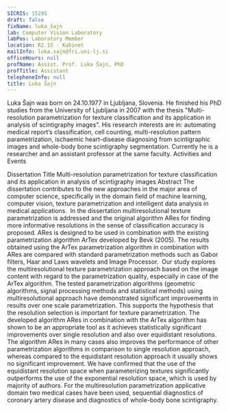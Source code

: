 ```yaml
---
SICRIS: 15295
draft: false
fixName: luka_šajn
lab: Computer Vision Laboratory
labPos: Laboratory Member
location: R2.15 - Kabinet
mailInfo: luka.sajn@fri.uni-lj.si
officeHours: null
profName: Assist. Prof. Luka Šajn, PhD
profTitle: Assistant
telephoneInfo: null
title: Luka Šajn
---
```



Luka Šajn was born on 24.10.1977 in Ljubljana, Slovenia. He finished his PhD studies from the University of Ljubljana in 2007 with the thesis "Multi-resolution parametrization for texture classification and its application in analysis of scintigraphy images". His research interests are in: automating medical report’s classification, cell counting, multi-resolution pattern parametrization, ischaemic heart-disease diagnosing from scintigraphic images and whole-body bone scintigraphy segmentation. Currently he is a researcher and an assistant professor at the same faculty.
Activities and Events

Dissertation
Title
Multi-resolution parametrization for texture classification and its application in analysis of scintigraphy images
Abstract
The dissertation contributes to the new approaches in the major area of computer science, specifically in the domain field of machine learning, computer vision, texture parametrization and intelligent data analysis in medical applications. 
In the dissertation multiresolutional texture parametrization is addressed and the original algorithm ARes for finding more informative resolutions in the sense of classification accuracy is proposed. ARes is designed to be used in combination with the existing parametrization algorithm ArTex developed by Bevk (2005). The results obtained using the ArTex parametrization algorithm in combination with ARes are compared with standard parametrization methods such as Gabor filters, Haar and Laws wavelets and Image Processor. 
Our study explores the multiresolutional texture parametrization approach based on the image content with regard to the parametrization quality, especially in case of the ArTex algorithm. The tested parametrization algorithms (geometric algorithms, signal processing methods and statistical methods) using multiresolutional approach have demonstrated significant improvements in results over one scale parametrization. This supports the hypothesis that the resolution selection is important for texture parametrization. The developed algorithm ARes in combination with the ArTex algorithm has shown to be an appropriate tool as it achieves statistically significant improvements over single resolution and also over equidistant resolutions. The algorithm ARes in many cases also improves the performance of other parametrization algorithms in comparison to single resolution approach, whereas compared to the equidistant resolution approach it usually shows no significant improvement. We have confirmed that the use of the equidistant resolution space when parameterizing textures significantly outperforms the use of the exponential resolution space, which is used by majority of authors.
For the multiresolution parametrization applicative domain two medical cases have been used, sequential diagnostics of coronary artery disease and diagnostics of whole-body bone scintigraphy.